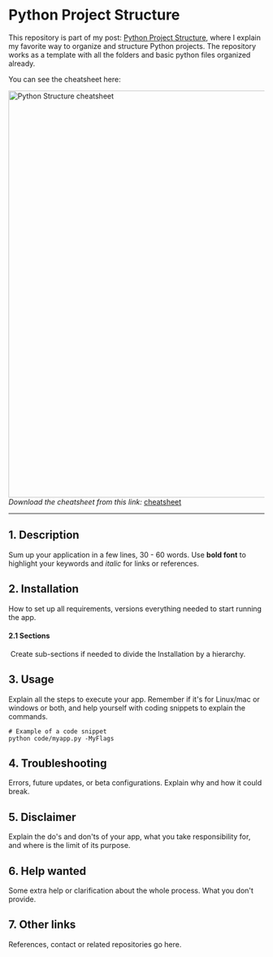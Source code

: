 # Python Project Structure
This repository is part of my post: [Python Project Structure](https://carlosgrande.me/my-pythons-project-cheatsheet/), where I explain my favorite way to organize and structure Python projects. The repository works as a template with all the folders and basic python files organized already.

You can see the cheatsheet here:

<img src="https://carlosgrande.me/wp-content/uploads/2020/10/Cheatsheat_PyProject-1.png"     alt="Python Structure cheatsheet"     style="float: left; width: 800px;" />

*Download the cheatsheet from this link:* [cheatsheet](https://carlosgrande.me/wp-content/uploads/2020/10/Cheatsheat_PyProject-1.png)

---

## 1. Description

Sum up your application in a few lines, 30 - 60 words. Use **bold font** to highlight your keywords and *italic* for links or references.

## 2. Installation

How to set up all requirements, versions everything needed to start running the app.

#### 	2.1 Sections

​	Create sub-sections if needed to divide the Installation by a hierarchy.

## 3. Usage

Explain all the steps to execute your app. Remember if it's for Linux/mac or windows or both, and help yourself with coding snippets to explain the commands.

```
# Example of a code snippet
python code/myapp.py -MyFlags
```

## 4. Troubleshooting

Errors, future updates, or beta configurations. Explain why and how it could break.

## 5. Disclaimer

Explain the do's and don'ts of your app, what you take responsibility for, and where is the limit of its purpose.

## 6. Help wanted

Some extra help or clarification about the whole process. What you don't provide.

## 7. Other links

References, contact or related repositories go here.